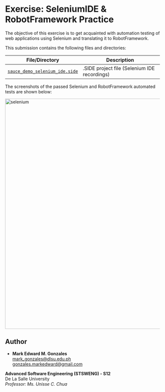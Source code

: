 # Exercise: SeleniumIDE & RobotFramework Practice
The objective of this exercise is to get acquainted with automation testing of web applications using Selenium and translating it to RobotFramework.

This submission contains the following files and directories:

File/Directory | Description
-- | --
<a href = "https://github.com/memgonzales/stsweng-selenium-robot-exercise/blob/master/sauce_demo_selenium_ide.side">`sauce_demo_selenium_ide.side`</a> | .SIDE project file (Selenium IDE recordings)

The screenshots of the passed Selenium and RobotFramework automated tests are shown below:

<img src="https://github.com/memgonzales/stsweng-selenium-robot-exercise/blob/master/Selenium%20IDE_All%20Cases%20Passed.PNG?raw=True" alt="selenium" width = 750> 

## Author
- <b>Mark Edward M. Gonzales</b> <br/>
  mark_gonzales@dlsu.edu.ph <br/>
  gonzales.markedward@gmail.com <br/>

**Advanced Software Engineering (STSWENG) - S12** <br/>
De La Salle University <br/>
*Professor: Ms. Unisse C. Chua*
